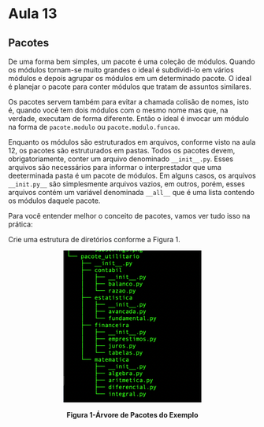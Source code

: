 # Aula 13

## Pacotes

De uma forma bem simples, um pacote é uma coleção de módulos.
Quando os módulos tornam-se muito grandes o ideal é subdividi-lo em vários módulos e depois agrupar os módulos em um determinado pacote. O ideal é planejar o pacote para conter módulos que tratam de assuntos similares.

Os pacotes servem também para evitar a chamada colisão de nomes, isto é, quando você tem dois módulos com o mesmo nome mas que, na verdade, executam de forma diferente. Então o ideal é invocar um módulo na forma de `pacote.modulo` ou `pacote.modulo.funcao`. 

Enquanto os módulos são estruturados em arquivos, conforme visto na aula 12, os pacotes são estruturados em pastas. Todos os pacotes devem, obrigatoriamente, conter um arquivo denominado `__init__.py`. Esses arquivos são necessários para informar o interprestador que uma deeterminada pasta é um pacote de módulos. Em alguns casos, os arquivos `__init.py__` são simplesmente arquivos vazios, em outros, porém, esses arquivos contém um variável denominada `__all__` que é uma lista contendo os módulos daquele pacote.


Para você entender melhor o conceito de pacotes, vamos ver tudo isso na prática:

Crie uma estrutura de diretórios conforme a Figura 1.

<p align="center">
  <img src="imagens/ArvorePacotes.png" alt="Árvore de pacotes para o exemplo">
</p>
<p align="center">
   <strong>Figura 1-Árvore de Pacotes do Exemplo</strong> 
</p>

